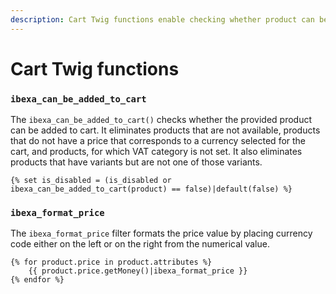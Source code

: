```yaml
---
description: Cart Twig functions enable checking whether product can be added to cart and formatting the price.
---
```


# Cart Twig functions

### `ibexa_can_be_added_to_cart`

The `ibexa_can_be_added_to_cart()` checks whether the provided product can be added to cart. It eliminates products that are not available, products that do not have a price that corresponds to a currency selected for the cart, and products, for which VAT category is not set. It also eliminates products that have variants but are not one of those variants. 

``` html+twig
{% set is_disabled = (is_disabled or ibexa_can_be_added_to_cart(product) == false)|default(false) %}
```

### `ibexa_format_price`

The `ibexa_format_price` filter formats the price value by placing currency code 
either on the left or on the right from the numerical value.

``` html+twig
{% for product.price in product.attributes %}
    {{ product.price.getMoney()|ibexa_format_price }}
{% endfor %}
```
